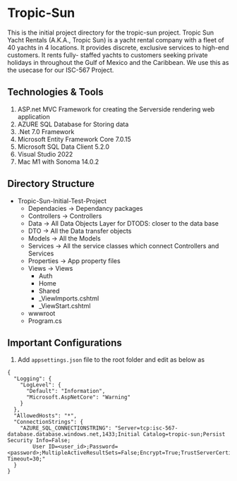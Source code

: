 # Tropic-Sun

This is the initial project directory for the tropic-sun project. Tropic Sun Yacht Rentals (A.K.A., Tropic Sun) is a yacht rental company with a fleet
of 40 yachts in 4 locations. It provides discrete, exclusive services to high-end customers. It rents fully-
staffed yachts to customers seeking private holidays in throughout the Gulf of Mexico and the
Caribbean. We use this as the usecase for our ISC-567 Project.

## Technologies & Tools

1. ASP.net MVC Framework for creating the Serverside rendering web application
2. AZURE SQL Database for Storing data
3. .Net 7.0 Framework
4. Microsoft Entity Framework Core 7.0.15
5. Microsoft SQL Data Client 5.2.0
6. Visual Studio 2022
7. Mac M1 with Sonoma 14.0.2

## Directory Structure

- Tropic-Sun-Initial-Test-Project
    - Dependacies -> Dependancy packages
    - Controllers -> Controllers
    - Data  -> All Data Objects Layer for DTODS: closer to the data base
    - DTO  -> All the Data transfer objects 
    - Models  -> All the Models
    - Services -> All the service classes which connect Controllers and Services
    - Properties -> App property files
    - Views  -> Views
        - Auth
        - Home
        - Shared
        - _ViewImports.cshtml
        - _ViewStart.cshtml
    - wwwroot
    - Program.cs
 
## Important Configurations

1. Add `appsettings.json` file to the root folder and edit as below as

```
{
  "Logging": {
    "LogLevel": {
      "Default": "Information",
      "Microsoft.AspNetCore": "Warning"
    }
  },
  "AllowedHosts": "*",
  "ConnectionStrings": {
    "AZURE_SQL_CONNECTIONSTRING": "Server=tcp:isc-567-database.database.windows.net,1433;Initial Catalog=tropic-sun;Persist Security Info=False;
        User ID=<user_id>;Password=<password>;MultipleActiveResultSets=False;Encrypt=True;TrustServerCertificate=False;Connection Timeout=30;"
  }
}

```


  
